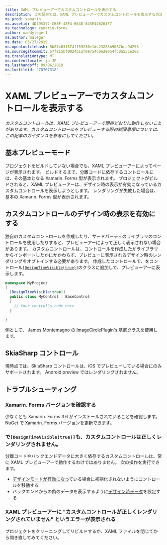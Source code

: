 ```yaml
---
title: XAML プレビューアーでカスタムコントロールを表示する
description: この記事では、XAML プレビューアーでカスタムコントロールを表示する方法について説明します。
ms.prod: xamarin
ms.assetid: 4D795372-CB8F-48F4-B63D-845E44B261F7
ms.technology: xamarin-forms
author: maddyleger1
ms.author: maleger
ms.date: 03/27/2019
ms.openlocfilehash: 5b87c631574f159230e1dc23285b9087bcc94255
ms.sourcegitcommit: 57f815bf0024b1afe9754c0e28054fc0a53ce302
ms.translationtype: MT
ms.contentlocale: ja-JP
ms.lasthandoff: 09/06/2019
ms.locfileid: "70767318"
---
```

# <a name="render-custom-controls-in-the-xaml-previewer"></a>XAML プレビューアーでカスタムコントロールを表示する

_カスタムコントロールは、XAML プレビューアーで期待どおりに動作しないことがあります。カスタムコントロールをプレビューする際の制限事項については、この記事のガイダンスを参考にしてください。_

## <a name="basic-preview-mode"></a>基本プレビューモード

プロジェクトをビルドしていない場合でも、XAML プレビューアーによってページが表示されます。 ビルドするまで、分離コードに依存するコントロールには、その基本となる Xamarin. Forms 型が表示されます。 プロジェクトがビルドされると、XAML プレビューアーは、デザイン時の表示が有効になっているカスタムコントロールを表示しようとします。 レンダリングが失敗した場合は、基本の Xamarin. Forms 型が表示されます。

## <a name="enable-design-time-rendering-for-custom-controls"></a>カスタムコントロールのデザイン時の表示を有効にする

独自のカスタムコントロールを作成したり、サードパーティのライブラリのコントロールを使用したりすると、プレビューアーによって正しく表示されない場合があります。 カスタムコントロールは、コントロールを作成したかライブラリからインポートしたかにかかわらず、プレビューに表示されるデザイン時のレンダリングをオプトインする必要があります。 作成したコントロールで、をコントロール[`[DesignTimeVisible(true)]`](xref:System.ComponentModel.DesignTimeVisibleAttribute)のクラスに追加して、プレビューアーに表示します。

```csharp
namespace MyProject
{
  [DesignTimeVisible(true)]
  public class MyControl : BaseControl
  {
    // Your control's code here
  }

}
```

例として、 [James Montemagno の ImageCirclePlugin's 基底クラス](https://github.com/jamesmontemagno/ImageCirclePlugin/blob/master/src/ImageCircle/CircleImage.shared.cs)を使用します。

## <a name="skiasharp-controls"></a>SkiaSharp コントロール

現時点では、SkiaSharp コントロールは、iOS でプレビューしている場合にのみサポートされます。 Android preview ではレンダリングされません。

## <a name="troubleshooting"></a>トラブルシューティング

### <a name="check-your-xamarinforms-version"></a>Xamarin. Forms バージョンを確認する
少なくとも Xamarin. Forms 3.6 がインストールされていることを確認します。 NuGet で Xamarin. Forms バージョンを更新できます。

### <a name="even-with-designtimevisibletrue-my-custom-control-isnt-rendering-properly"></a>で`[DesignTimeVisible(true)]`も、カスタムコントロールは正しくレンダリングされません。
分離コードやバックエンドデータに大きく依存するカスタムコントロールは、常に XAML プレビューアーで動作するわけではありません。 次の操作を実行できます。
* [デザインモードが有効になっ](index.md#detect-design-mode)ている場合に初期化されないようにコントロールを移動する
* バックエンドからの偽のデータを表示するように[デザイン時データ](design-time-data.md)を設定する

### <a name="the-xaml-previewer-shows-the-error-custom-controls-arent-rendering-properly"></a>XAML プレビューアーに "カスタムコントロールが正しくレンダリングされていません" というエラーが表示される
プロジェクトをクリーニングしてリビルドするか、XAML ファイルを閉じてから開き直してみてください。
